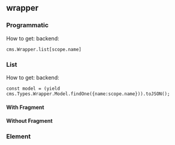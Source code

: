 ## wrapper

### Programmatic

How to get:
backend:

    cms.Wrapper.list[scope.name]
    
### List

How to get:
backend:

    const model = (yield cms.Types.Wrapper.Model.findOne({name:scope.name})).toJSON();
    

#### With Fragment

#### Without Fragment

### Element